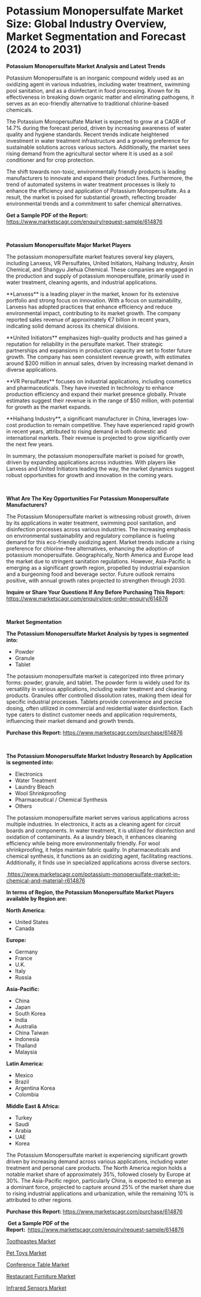 <p><h1>Potassium Monopersulfate Market Size: Global Industry Overview, Market Segmentation and Forecast (2024 to 2031)</h1></p><p><strong>Potassium Monopersulfate Market Analysis and Latest Trends</strong></p>
<p><p>Potassium Monopersulfate is an inorganic compound widely used as an oxidizing agent in various industries, including water treatment, swimming pool sanitation, and as a disinfectant in food processing. Known for its effectiveness in breaking down organic matter and eliminating pathogens, it serves as an eco-friendly alternative to traditional chlorine-based chemicals.</p><p>The Potassium Monopersulfate Market is expected to grow at a CAGR of 14.7% during the forecast period, driven by increasing awareness of water quality and hygiene standards. Recent trends indicate heightened investment in water treatment infrastructure and a growing preference for sustainable solutions across various sectors. Additionally, the market sees rising demand from the agricultural sector where it is used as a soil conditioner and for crop protection.</p><p>The shift towards non-toxic, environmentally friendly products is leading manufacturers to innovate and expand their product lines. Furthermore, the trend of automated systems in water treatment processes is likely to enhance the efficiency and application of Potassium Monopersulfate. As a result, the market is poised for substantial growth, reflecting broader environmental trends and a commitment to safer chemical alternatives.</p></p>
<p><strong>Get a Sample PDF of the Report:&nbsp;</strong> <a href="https://www.marketscagr.com/enquiry/request-sample/614876?utm_campaign=1097&utm_medium=2&utm_source=Github&utm_content=ia&utm_term=11122024&utm_id=potassium-monopersulfate">https://www.marketscagr.com/enquiry/request-sample/614876</a></p>
<p>&nbsp;</p>
<p><strong>Potassium Monopersulfate Major Market Players</strong></p>
<p><p>The potassium monopersulfate market features several key players, including Lanxess, VR Persulfates, United Initiators, Haihang Industry, Ansin Chemical, and Shangyu Jiehua Chemical. These companies are engaged in the production and supply of potassium monopersulfate, primarily used in water treatment, cleaning agents, and industrial applications.</p><p>**Lanxess** is a leading player in the market, known for its extensive portfolio and strong focus on innovation. With a focus on sustainability, Lanxess has adopted practices that enhance efficiency and reduce environmental impact, contributing to its market growth. The company reported sales revenue of approximately €7 billion in recent years, indicating solid demand across its chemical divisions.</p><p>**United Initiators** emphasizes high-quality products and has gained a reputation for reliability in the persulfate market. Their strategic partnerships and expansions in production capacity are set to foster future growth. The company has seen consistent revenue growth, with estimates around $200 million in annual sales, driven by increasing market demand in diverse applications.</p><p>**VR Persulfates** focuses on industrial applications, including cosmetics and pharmaceuticals. They have invested in technology to enhance production efficiency and expand their market presence globally. Private estimates suggest their revenue is in the range of $50 million, with potential for growth as the market expands.</p><p>**Haihang Industry**, a significant manufacturer in China, leverages low-cost production to remain competitive. They have experienced rapid growth in recent years, attributed to rising demand in both domestic and international markets. Their revenue is projected to grow significantly over the next few years.</p><p>In summary, the potassium monopersulfate market is poised for growth, driven by expanding applications across industries. With players like Lanxess and United Initiators leading the way, the market dynamics suggest robust opportunities for growth and innovation in the coming years.</p></p>
<p>&nbsp;</p>
<p><strong>What Are The Key Opportunities For Potassium Monopersulfate Manufacturers?</strong></p>
<p><p>The Potassium Monopersulfate market is witnessing robust growth, driven by its applications in water treatment, swimming pool sanitation, and disinfection processes across various industries. The increasing emphasis on environmental sustainability and regulatory compliance is fueling demand for this eco-friendly oxidizing agent. Market trends indicate a rising preference for chlorine-free alternatives, enhancing the adoption of potassium monopersulfate. Geographically, North America and Europe lead the market due to stringent sanitation regulations. However, Asia-Pacific is emerging as a significant growth region, propelled by industrial expansion and a burgeoning food and beverage sector. Future outlook remains positive, with annual growth rates projected to strengthen through 2030.</p></p>
<p><strong>Inquire or Share Your Questions If Any Before Purchasing This Report:</strong> <a href="https://www.marketscagr.com/enquiry/pre-order-enquiry/614876?utm_campaign=1097&utm_medium=2&utm_source=Github&utm_content=ia&utm_term=11122024&utm_id=potassium-monopersulfate">https://www.marketscagr.com/enquiry/pre-order-enquiry/614876</a></p>
<p>&nbsp;</p>
<p><strong>Market Segmentation</strong></p>
<p><strong>The Potassium Monopersulfate Market Analysis by types is segmented into:</strong></p>
<p><ul><li>Powder</li><li>Granule</li><li>Tablet</li></ul></p>
<p><p>The potassium monopersulfate market is categorized into three primary forms: powder, granule, and tablet. The powder form is widely used for its versatility in various applications, including water treatment and cleaning products. Granules offer controlled dissolution rates, making them ideal for specific industrial processes. Tablets provide convenience and precise dosing, often utilized in commercial and residential water disinfection. Each type caters to distinct customer needs and application requirements, influencing their market demand and growth trends.</p></p>
<p><strong>Purchase this Report:&nbsp;</strong><a href="https://www.marketscagr.com/purchase/614876?utm_campaign=1097&utm_medium=2&utm_source=Github&utm_content=ia&utm_term=11122024&utm_id=potassium-monopersulfate">https://www.marketscagr.com/purchase/614876</a></p>
<p>&nbsp;</p>
<p><strong>The Potassium Monopersulfate Market Industry Research by Application is segmented into:</strong></p>
<p><ul><li>Electronics</li><li>Water Treatment</li><li>Laundry Bleach</li><li>Wool Shrinkproofing</li><li>Pharmaceutical / Chemical Synthesis</li><li>Others</li></ul></p>
<p><p>The potassium monopersulfate market serves various applications across multiple industries. In electronics, it acts as a cleaning agent for circuit boards and components. In water treatment, it is utilized for disinfection and oxidation of contaminants. As a laundry bleach, it enhances cleaning efficiency while being more environmentally friendly. For wool shrinkproofing, it helps maintain fabric quality. In pharmaceuticals and chemical synthesis, it functions as an oxidizing agent, facilitating reactions. Additionally, it finds use in specialized applications across diverse sectors.</p></p>
<p><a href="https://www.marketscagr.com/potassium-monopersulfate-market-in-chemical-and-material-r614876?utm_campaign=1097&utm_medium=2&utm_source=Github&utm_content=ia&utm_term=11122024&utm_id=potassium-monopersulfate">&nbsp;https://www.marketscagr.com/potassium-monopersulfate-market-in-chemical-and-material-r614876</a></p>
<p><strong>In terms of Region, the Potassium Monopersulfate Market Players available by Region are:</strong></p>
<p>
    <p> <strong> North America: </strong>
        <ul>
            <li>United States</li>
            <li>Canada</li>
        </ul>
        </p> 
    <p> <strong> Europe: </strong>
        <ul>
            <li>Germany</li>
            <li>France</li>
            <li>U.K.</li>
            <li>Italy</li>
            <li>Russia</li>
        </ul>
        </p> 
    <p> <strong> Asia-Pacific: </strong>
        <ul>
            <li>China</li>
            <li>Japan</li>
            <li>South Korea</li>
            <li>India</li>
            <li>Australia</li>
            <li>China Taiwan</li>
            <li>Indonesia</li>
            <li>Thailand</li>
            <li>Malaysia</li>
        </ul>
        </p> 
    <p> <strong> Latin America: </strong>
        <ul>
            <li>Mexico</li>
            <li>Brazil</li>
            <li>Argentina Korea</li>
            <li>Colombia</li>
        </ul>
        </p> 
    <p> <strong> Middle East & Africa: </strong>
        <ul>
            <li>Turkey</li>
            <li>Saudi</li>
            <li>Arabia</li>
            <li>UAE</li>
            <li>Korea</li>
        </ul>
    </p>
    </p>
<p><p>The Potassium Monopersulfate market is experiencing significant growth driven by increasing demand across various applications, including water treatment and personal care products. The North America region holds a notable market share of approximately 35%, followed closely by Europe at 30%. The Asia-Pacific region, particularly China, is expected to emerge as a dominant force, projected to capture around 25% of the market share due to rising industrial applications and urbanization, while the remaining 10% is attributed to other regions.</p></p>
<p><strong>Purchase this Report: </strong><a href="https://www.marketscagr.com/purchase/614876?utm_campaign=1097&utm_medium=2&utm_source=Github&utm_content=ia&utm_term=11122024&utm_id=potassium-monopersulfate">https://www.marketscagr.com/purchase/614876</a></p>
<p>&nbsp;<strong>Get a Sample PDF of the Report:&nbsp;&nbsp;</strong><a href="https://www.marketscagr.com/enquiry/request-sample/614876?utm_campaign=1097&utm_medium=2&utm_source=Github&utm_content=ia&utm_term=11122024&utm_id=potassium-monopersulfate">https://www.marketscagr.com/enquiry/request-sample/614876</a></p>
<p><strong></strong></p>
<p><p><a href="https://www.linkedin.com/pulse/res-insight-dial-qultf?utm_campaign=1097&utm_medium=2&utm_source=Github&utm_content=ia&utm_term=11122024&utm_id=potassium-monopersulfate">Toothpastes Market</a></p><p><a href="https://www.linkedin.com/pulse/p-factrackr-ho6he?utm_campaign=1097&utm_medium=2&utm_source=Github&utm_content=ia&utm_term=11122024&utm_id=potassium-monopersulfate">Pet Toys Market</a></p><p><a href="https://www.linkedin.com/pulse/res-insight-dial-qultf?utm_campaign=1097&utm_medium=2&utm_source=Github&utm_content=ia&utm_term=11122024&utm_id=potassium-monopersulfate">Conference Table Market</a></p><p><a href="https://www.linkedin.com/pulse/res-insight-dial-qultf?utm_campaign=1097&utm_medium=2&utm_source=Github&utm_content=ia&utm_term=11122024&utm_id=potassium-monopersulfate">Restaurant Furniture Market</a></p><p><a href="https://www.linkedin.com/pulse/c-hannibex-sqmmf?utm_campaign=1097&utm_medium=2&utm_source=Github&utm_content=ia&utm_term=11122024&utm_id=potassium-monopersulfate">Infrared Sensors Market</a></p></p>